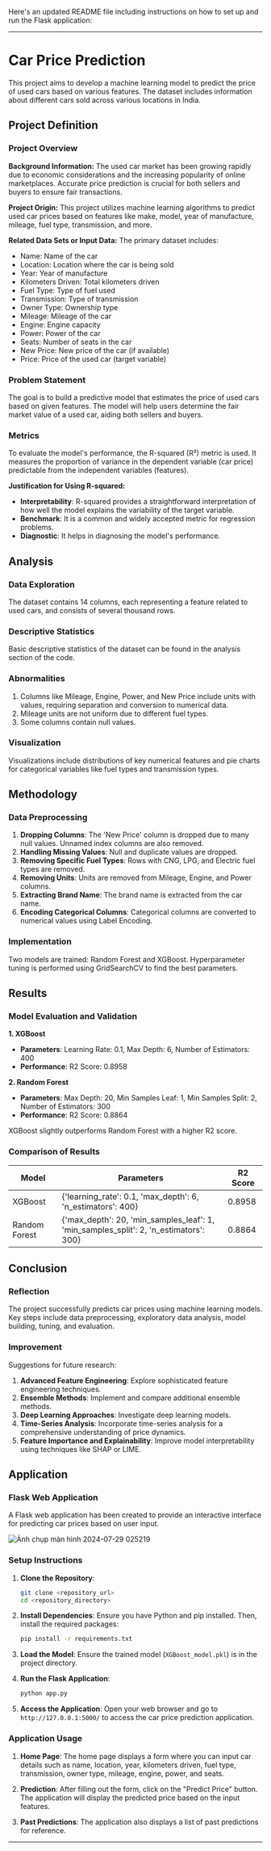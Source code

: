 Here's an updated README file including instructions on how to set up and run the Flask application:

---

# Car Price Prediction

This project aims to develop a machine learning model to predict the price of used cars based on various features. The dataset includes information about different cars sold across various locations in India.

## Project Definition

### Project Overview

**Background Information:**
The used car market has been growing rapidly due to economic considerations and the increasing popularity of online marketplaces. Accurate price prediction is crucial for both sellers and buyers to ensure fair transactions.

**Project Origin:**
This project utilizes machine learning algorithms to predict used car prices based on features like make, model, year of manufacture, mileage, fuel type, transmission, and more.

**Related Data Sets or Input Data:**
The primary dataset includes:
- Name: Name of the car
- Location: Location where the car is being sold
- Year: Year of manufacture
- Kilometers Driven: Total kilometers driven
- Fuel Type: Type of fuel used
- Transmission: Type of transmission
- Owner Type: Ownership type
- Mileage: Mileage of the car
- Engine: Engine capacity
- Power: Power of the car
- Seats: Number of seats in the car
- New Price: New price of the car (if available)
- Price: Price of the used car (target variable)

### Problem Statement

The goal is to build a predictive model that estimates the price of used cars based on given features. The model will help users determine the fair market value of a used car, aiding both sellers and buyers.

### Metrics

To evaluate the model's performance, the R-squared (R²) metric is used. It measures the proportion of variance in the dependent variable (car price) predictable from the independent variables (features).

**Justification for Using R-squared:**
- **Interpretability**: R-squared provides a straightforward interpretation of how well the model explains the variability of the target variable.
- **Benchmark**: It is a common and widely accepted metric for regression problems.
- **Diagnostic**: It helps in diagnosing the model's performance.

## Analysis

### Data Exploration

The dataset contains 14 columns, each representing a feature related to used cars, and consists of several thousand rows.

### Descriptive Statistics

Basic descriptive statistics of the dataset can be found in the analysis section of the code.

### Abnormalities

1. Columns like Mileage, Engine, Power, and New Price include units with values, requiring separation and conversion to numerical data.
2. Mileage units are not uniform due to different fuel types.
3. Some columns contain null values.

### Visualization

Visualizations include distributions of key numerical features and pie charts for categorical variables like fuel types and transmission types.

## Methodology

### Data Preprocessing

1. **Dropping Columns**: The 'New Price' column is dropped due to many null values. Unnamed index columns are also removed.
2. **Handling Missing Values**: Null and duplicate values are dropped.
3. **Removing Specific Fuel Types**: Rows with CNG, LPG, and Electric fuel types are removed.
4. **Removing Units**: Units are removed from Mileage, Engine, and Power columns.
5. **Extracting Brand Name**: The brand name is extracted from the car name.
6. **Encoding Categorical Columns**: Categorical columns are converted to numerical values using Label Encoding.

### Implementation

Two models are trained: Random Forest and XGBoost. Hyperparameter tuning is performed using GridSearchCV to find the best parameters.

## Results

### Model Evaluation and Validation

**1. XGBoost**
- **Parameters**: Learning Rate: 0.1, Max Depth: 6, Number of Estimators: 400
- **Performance**: R2 Score: 0.8958

**2. Random Forest**
- **Parameters**: Max Depth: 20, Min Samples Leaf: 1, Min Samples Split: 2, Number of Estimators: 300
- **Performance**: R2 Score: 0.8864

XGBoost slightly outperforms Random Forest with a higher R2 score.

### Comparison of Results

| Model          | Parameters                                                                 | R2 Score |
|----------------|---------------------------------------------------------------------------|---------|
| XGBoost        | {'learning_rate': 0.1, 'max_depth': 6, 'n_estimators': 400}                | 0.8958  |
| Random Forest  | {'max_depth': 20, 'min_samples_leaf': 1, 'min_samples_split': 2, 'n_estimators': 300} | 0.8864  |

## Conclusion

### Reflection

The project successfully predicts car prices using machine learning models. Key steps include data preprocessing, exploratory data analysis, model building, tuning, and evaluation.

### Improvement

Suggestions for future research:
1. **Advanced Feature Engineering**: Explore sophisticated feature engineering techniques.
2. **Ensemble Methods**: Implement and compare additional ensemble methods.
3. **Deep Learning Approaches**: Investigate deep learning models.
4. **Time-Series Analysis**: Incorporate time-series analysis for a comprehensive understanding of price dynamics.
5. **Feature Importance and Explainability**: Improve model interpretability using techniques like SHAP or LIME.

## Application

### Flask Web Application

A Flask web application has been created to provide an interactive interface for predicting car prices based on user input.

![Ảnh chụp màn hình 2024-07-29 025219](https://github.com/user-attachments/assets/540e3f35-c633-41c1-9de7-68243a73abb0)

### Setup Instructions

1. **Clone the Repository**:
   ```bash
   git clone <repository_url>
   cd <repository_directory>
   ```

2. **Install Dependencies**:
   Ensure you have Python and pip installed. Then, install the required packages:
   ```bash
   pip install -r requirements.txt
   ```

3. **Load the Model**:
   Ensure the trained model (`XGBoost_model.pkl`) is in the project directory.

4. **Run the Flask Application**:
    ```bash
   python app.py
   ```

5. **Access the Application**:
   Open your web browser and go to `http://127.0.0.1:5000/` to access the car price prediction application.

### Application Usage

1. **Home Page**:
   The home page displays a form where you can input car details such as name, location, year, kilometers driven, fuel type, transmission, owner type, mileage, engine, power, and seats.

2. **Prediction**:
   After filling out the form, click on the "Predict Price" button. The application will display the predicted price based on the input features.

3. **Past Predictions**:
   The application also displays a list of past predictions for reference.

---
